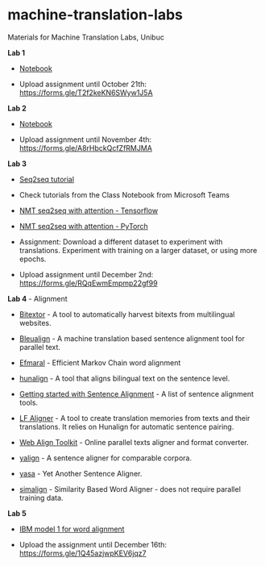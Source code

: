 # machine-translation-labs
Materials for Machine Translation Labs, Unibuc

**Lab 1** 

- [Notebook](https://github.com/bucuram/machine-translation-labs/blob/main/Lab1_MT.ipynb)

- Upload assignment until October 21th: https://forms.gle/T2f2keKN6SWyw1J5A

**Lab 2**

- [Notebook](https://github.com/bucuram/machine-translation-labs/blob/main/Lab2_MT.ipynb)

- Upload assignment until November 4th: https://forms.gle/A8rHbckQcfZfRMJMA

**Lab 3**

- [Seq2seq tutorial](https://jalammar.github.io/visualizing-neural-machine-translation-mechanics-of-seq2seq-models-with-attention/)

- Check tutorials from the Class Notebook from Microsoft Teams

- [NMT seq2seq with attention - Tensorflow](https://www.tensorflow.org/text/tutorials/nmt_with_attention)

- [NMT seq2seq with attention - PyTorch](https://pytorch.org/tutorials/intermediate/seq2seq_translation_tutorial.html)

- Assignment: Download a different dataset to experiment with translations. Experiment with training on a larger dataset, or using more epochs.

- Upload assignment until December 2nd: https://forms.gle/RQqEwmEmpmp22gf99

**Lab 4** - Alignment

- [Bitextor](https://github.com/bitextor/bitextor) - A tool to automatically harvest bitexts from multilingual websites. 

- [Bleualign](https://github.com/rsennrich/Bleualign) - A machine translation based sentence alignment tool for parallel text.

- [Efmaral](https://github.com/robertostling/efmaral) - Efficient Markov Chain word alignment

- [hunalign](https://github.com/danielvarga/hunalign) - A tool that aligns bilingual text on the sentence level.

- [Getting started with Sentence Alignment](https://textprocessing.org/getting-started-with-sentence-alignment) - A list of sentence alignment tools.

- [LF Aligner](https://sourceforge.net/projects/aligner/) - A tool to create translation memories from texts and their translations. It relies on Hunalign for automatic sentence pairing.

- [Web Align Toolkit](http://phraseotext.univ-grenoble-alpes.fr/webAlignToolkit/) - Online parallel texts aligner and format converter.

- [yalign](https://github.com/machinalis/yalign) - A sentence aligner for comparable corpora.

- [yasa](http://rali.iro.umontreal.ca/rali/?q=en/yasa) - Yet Another Sentence Aligner.

- [simalign](https://github.com/cisnlp/simalign) - Similarity Based Word Aligner - does not require parallel training data.

**Lab 5** 
- [IBM model 1 for word alignment](https://github.com/bucuram/machine-translation-labs/blob/main/Lab5_MT.ipynb)

- Upload the assignment until December 16th: https://forms.gle/1Q45azjwpKEV6jqz7





